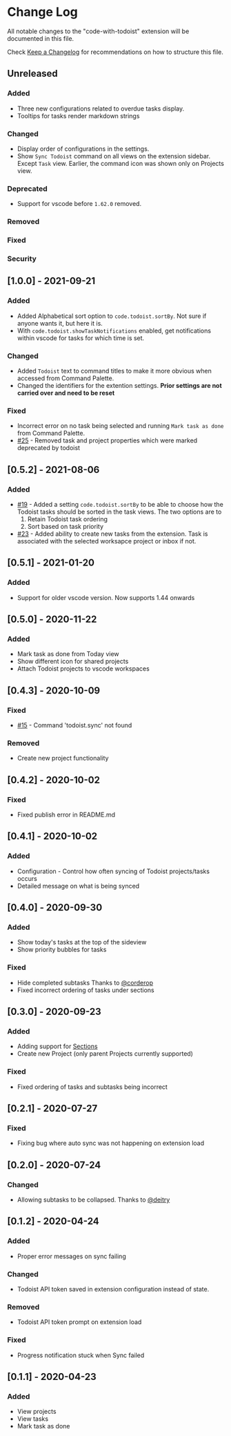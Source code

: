 # Change Log

All notable changes to the "code-with-todoist" extension will be documented in this file.

Check [Keep a Changelog](http://keepachangelog.com/) for recommendations on how to structure this file.

## Unreleased

### Added
* Three new configurations related to overdue tasks display.
* Tooltips for tasks render markdown strings

### Changed
* Display order of configurations in the settings.
* Show `Sync Todoist` command on all views on the extension sidebar. Except `Task` view. Earlier, the command icon was shown only on Projects view.

### Deprecated
* Support for vscode before `1.62.0` removed.

### Removed

### Fixed

### Security


## [1.0.0] - 2021-09-21

### Added
* Added Alphabetical sort option to `code.todoist.sortBy`. Not sure if anyone wants it, but here it is.
* With `code.todoist.showTaskNotifications` enabled, get notifications within vscode for tasks for which time is set.

### Changed
* Added `Todoist` text to command titles to make it more obvious when accessed from Command Palette. 
* Changed the identifiers for the extention settings. **Prior settings are not carried over and need to be reset**

### Fixed
* Incorrect error on no task being selected and running `Mark task as done` from Command Palette.
* [#25](https://github.com/spoon611/code-with-todoist/issues/25) - Removed task and project properties which were marked deprecated by todoist

## [0.5.2] - 2021-08-06

### Added
* [#19](https://github.com/spoon611/code-with-todoist/issues/19) - Added a setting `code.todoist.sortBy` to be able to choose how the Todoist tasks should be sorted in the task views. The two options are to
    1. Retain Todoist task ordering
    2. Sort based on task priority
* [#23](https://github.com/spoon611/code-with-todoist/issues/23) - Added ability to create new tasks from the extension. Task is associated with the selected worksapce project or inbox if not.

## [0.5.1] - 2021-01-20

### Added
* Support for older vscode version. Now supports 1.44 onwards

## [0.5.0] - 2020-11-22

### Added
* Mark task as done from Today view
* Show different icon for shared projects
* Attach Todoist projects to vscode workspaces


## [0.4.3] - 2020-10-09

### Fixed
* [#15](https://github.com/spoon611/code-with-todoist/issues/15) - Command 'todoist.sync' not found 

### Removed
* Create new project functionality

## [0.4.2] - 2020-10-02

### Fixed
* Fixed publish error in README.md 

## [0.4.1] - 2020-10-02

### Added
* Configuration - Control how often syncing of Todoist projects/tasks occurs
* Detailed message on what is being synced


## [0.4.0] - 2020-09-30

### Added
* Show today's tasks at the top of the sideview
* Show priority bubbles for tasks

### Fixed
* Hide completed subtasks Thanks to [@corderop](https://github.com/corderop)
* Fixed incorrect ordering of tasks under sections 

## [0.3.0] - 2020-09-23

### Added
* Adding support for [Sections](https://get.todoist.help/hc/en-us/articles/360003788739-Sections)
* Create new Project (only parent Projects currently supported)

### Fixed
* Fixed ordering of tasks and subtasks being incorrect

## [0.2.1] - 2020-07-27

### Fixed
* Fixing bug where auto sync was not happening on extension load

## [0.2.0] - 2020-07-24

### Changed 
* Allowing subtasks to be collapsed. Thanks to [@deitry](https://github.com/deitry)

## [0.1.2] - 2020-04-24

### Added
* Proper error messages on sync failing

### Changed
* Todoist API token saved in extension configuration instead of state. 

### Removed
* Todoist API token prompt on extension load

### Fixed
* Progress notification stuck when Sync failed


## [0.1.1] - 2020-04-23 

### Added
* View projects
* View tasks
* Mark task as done